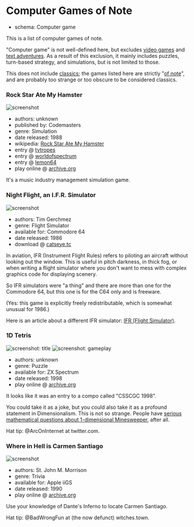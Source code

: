 Computer Games of Note
======================

*   schema: Computer game

This is a list of computer games of note.

"Computer game" is not well-defined here, but excludes
[video games](Video%20Games%20of%20Note.md) and
[text adventures](%20Text%20Adventures%20of%20Note.md).
As a result of this exclusion, it mainly includes puzzles,
turn-based strategy, and simulations, but is not limited to those.

This does not include [classics](Classic%20Computer%20Games.md); the games
listed here are strictly "[of note](A%20Note%20on%20Items%20of%20Note.md)",
and are probably too strange or too obscure to be considered classics.

### Rock Star Ate My Hamster

![screenshot](https://static.catseye.tc/archive/tacgr.emuunlim.com/downloads%252Fgamescr%252Fr%252Frockstaratemyhamster2.png)

*   authors: unknown
*   published by: Codemasters
*   genre: Simulation
*   date released: 1988
*   wikipedia: [Rock Star Ate My Hamster](https://en.wikipedia.org/wiki/Rock_Star_Ate_My_Hamster)
*   entry @ [tvtropes](http://tvtropes.org/pmwiki/pmwiki.php/VideoGame/RockStarAteMyHamster)
*   entry @ [worldofspectrum](http://www.worldofspectrum.org/infoseekid.cgi?id=0009407)
*   entry @ [lemon64](http://www.lemon64.com/games/details.php?ID=2167)
*   play online @ [archive.org](https://archive.org/details/zx_Rock_Star_Ate_my_Hamster_1989_Codemasters_t_128K)

It's a music industry management simulation game.

### Night Flight, an I.F.R. Simulator

![screenshot](https://static.catseye.tc/images/curated/screenshots/Night%20Flight%2C%20an%20IFR%20Simulator%20%28Tim%20Gerchmez%2C%201986%29.png)

*   authors: Tim Gerchmez
*   genre: Flight Simulator
*   available for: Commodore 64
*   date released: 1986
*   download @ [catseye.tc](https://static.catseye.tc/redistfiles/c64/Night%20Flight%20%281985%29%28Tim%20Gerchmez%29%28PD%29.t64)

In aviation, IFR (Instrument Flight Rules) refers to piloting an aircraft without looking out the window.
This is useful in pitch darkness, in thick fog, or when writing a flight simulator where you don't want
to mess with complex graphics code for displaying scenery.

So IFR simulators were "a thing" and there are more than one for
the Commodore 64, but this one is for the C64 only and is freeware.

(Yes: this game is explicitly freely redistributable, which is somewhat unusual for 1986.)

Here is an article about a different IFR simulator: [IFR (Flight Simulator)](http://www.wanttaja.com/ifr.html).

### 1D Tetris

![screenshot: title](https://static.catseye.tc/images/curated/screenshots/1D%20Tetris%20-%20title%20%28CSSCGC%201998%29.png)
![screenshot: gameplay](https://static.catseye.tc/images/curated/screenshots/1D%20Tetris%20-%20gameplay%20%28CSSCGC%201998%29.png)

*   authors: unknown
*   genre: Puzzle
*   available for: ZX Spectrum
*   date released: 1998
*   play online @ [archive.org](https://archive.org/details/zx_1D_Tetris_1998_CSSCGC)

It looks like it was an entry to a compo called "CSSCGC 1998".

You could take it as a joke, but you could also take it as a profound
statement in Dimensionalism.  This is not so strange.  People have
[serious mathematical questions about 1-dimensional Minesweeper](https://math.stackexchange.com/questions/699864/),
after all.

Hat tip: @ArcOnInternet at twitter.com.

### Where in Hell is Carmen Santiago

![screenshot](https://static.catseye.tc/archive/ia801209.us.archive.org/18%252Fitems%252Fa2_where_in_hell_is_carmen_santiago%252Fscreenshot_20_thumb.jpg)

*   authors: St. John M. Morrison
*   genre: Trivia
*   available for: Apple iiGS
*   date released: 1990
*   play online @ [archive.org](https://archive.org/details/a2_where_in_hell_is_carmen_santiago)

Use your knowledge of Dante's Inferno to locate Carmen Santiago.

Hat tip: @BadWrongFun at (the now defunct) witches.town.
